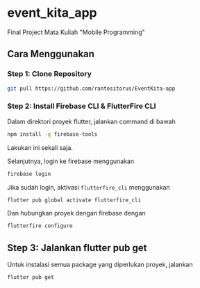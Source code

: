# event_kita_app

Final Project Mata Kuliah "Mobile Programming"

## Cara Menggunakan

### Step 1: Clone Repository
```bash
git pull https://github.com/rantositorus/EventKita-app
```

### Step 2: Install Firebase CLI & FlutterFire CLI

Dalam direktori proyek flutter, jalankan command di bawah

```bash
npm install -g firebase-tools
```

Lakukan ini sekali saja.

Selanjutnya, login ke firebase menggunakan

```bash
firebase login
```

Jika sudah login, aktivasi `flutterfire_cli` menggunakan

```bash
flutter pub global activate flutterfire_cli
```

Dan hubungkan proyek dengan firebase dengan
```bash
flutterfire configure
```

## Step 3: Jalankan flutter pub get
Untuk instalasi semua package yang diperlukan proyek, jalankan
```bash
flutter pub get
```